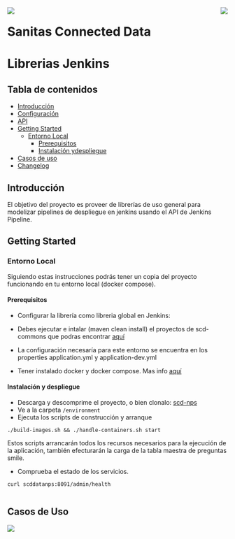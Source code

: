 <img src="http://ic.sanitas.dom/git/data-science/jenkins-pipeline-lib/raw/develop/resources/logosanitas.gif" align = "left"/>
<img src="http://ic.sanitas.dom/git/data-science/jenkins-pipeline-lib/raw/develop/resources/logo-stratio-blue.png" align= "right"/>


# Sanitas Connected Data
# Librerias Jenkins
## Tabla de contenidos

- [Introducción](#Introducción)
- [Configuración](#configuracion)
- [API](#api)
- [Getting Started](#getting-started)
    - [Entorno Local](#entorno-local)
        - [Prerequisitos](#prerequisitos)
        - [Instalación ydespliegue](#instalacion-y-despliegue)
- [Casos de uso](#casosdeuso)
- [Changelog](#changelog)


## Introducción

El objetivo del proyecto es proveer de librerías de uso general para modelizar pipelines de despliegue 
en jenkins usando el API de Jenkins Pipeline.


## Getting Started
### Entorno Local

Siguiendo estas instrucciones podrás tener un copia del proyecto funcionando en tu entorno local (docker compose).

#### Prerequisitos

* Configurar la librería como libreria global en Jenkins:

  

* Debes ejecutar e intalar (maven clean install) el proyectos de scd-commons que podras encontrar [aquí](http://ic.sanitas.dom/git/data-science/scd-commons.git)

* La configuración necesaría para este entorno se encuentra en los properties application.yml y application-dev.yml

* Tener instalado docker y docker compose. Mas info [aquí](https://docs.docker.com/engine/installation/)

#### Instalación y despliegue

* Descarga y descomprime el proyecto, o bien clonalo: [scd-nps](http://ic.sanitas.dom/git/data-science/scd-nps.git)
* Ve a la carpeta `/environment`
* Ejecuta  los scripts de construcción y arranque

```
./build-images.sh && ./handle-containers.sh start

```
Estos scripts arrancarán todos los recursos necesarios para la ejecución de la aplicación, también efecturarán la carga de la tabla maestra de preguntas smile.

* Comprueba el estado de los servicios.

```
curl scddatanps:8091/admin/health


```

## Casos de Uso

<img src="http://ic.sanitas.dom/git/data-science/scd-nps/raw/develop/resources/arquitectura.png" align="center"/>
